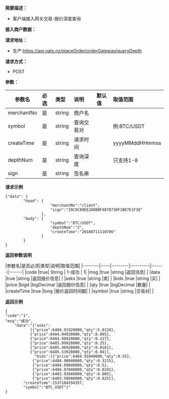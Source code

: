 **简要描述：**

- 客户端接入网关交易-报价深度查询

**接入商户数据：**

**请求地址：**
- 生产:https://api.nats.nz/placeOrder/orderGateway/queryDepth

**请求方式：**
- POST

**参数：**

|参数名|必选|类型|说明|默认值|取值范围|
|--------|:----|:--------|:---------|:------|:------|
|merchantNo |是  |string |商户名   | | |
|symbol |是  |string | 查询交易对 | |例:BTC/USDT |
|createTime |是  |string | 请求时间 | |yyyyMMddHHmmss |
|depthNum |是  |string | 查询深度 | |只支持1-8 |
|sign |是  |string | 签名串 | | |

 **请求示例**
```
{"data": {
		"head": {
					"merchantNo":"client",
					"sign":"29C9C89EE2AD0BF4078730F1BE7E1F38"
				},
		"body": {
					"symbol":"BTC/USDT",
					"depthNum":"2",
					"createTime":"20180711110706"
		 		}
		}
}

```

 **返回参数说明** 

|参数名|是否必须|类型|说明|取值范围|
|--------|:----|:--------|:---------|:------|:------|
|code  |true| String  | 1-成功 | 1|
|msg |true   |string |返回消息| |
|data |true   |string |返回报价信息| |
|asks |true   |string |卖| |
|bids |true   |string |买| |
|price |bigd   |bigDecimal |返回报价信息| |
|qty |true   |bigDecimal |数量| |
|createTime |true   |long |报价返回时间戳| |
|symbol |true   |string |交易对| |


 **返回示例**
```
{
"code":"1",
"msg":"成功",
	"data":"{"asks":
		   [{"price":6484.91920000,"qty":5.8134}, 
		   {"price":6484.94920000,"qty":8.095},	
		   {"price":6484.98920000,"qty":0.127},
		   {"price":6485.09920000,"qty":0.25},
		   {"price":6485.46920000,"qty":0.0161},
		   {"price":6485.53920000,"qty":0.04}],
             "bids":[{"price":6484.91040000,"qty":0.55},
		    {"price":6484.90040000,"qty":0.3215},
		    {"price":6484.89040000,"qty":0.5},
		    {"price":6484.87040000,"qty":0.0241},
		    {"price":6483.93040000,"qty":0.005},
		    {"price":6483.58040000,"qty":0.025}],
		"createTime":1537184294357,
		"symbol":"BTC_USDT"}"
}
```

```
